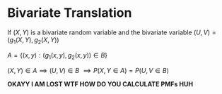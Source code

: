 # Bivariate Translation

If $(X,Y)$ is a bivariate random variable and the bivariate variable $(U,V)=(g_1(X,Y),g_2(X,Y))$

$A=\{(x,y):(g_1(x,y),g_2(x,y))\in B\}$

$(X,Y)\in A\implies(U,V)\in B$
$\implies P(X,Y\in A)=P(U,V\in B)$

**OKAYY I AM LOST WTF HOW DO YOU CALCULATE PMFs HUH**